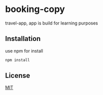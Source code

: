 # booking-copy

travel-app, app is build for learning purposes

## Installation

use npm for install

```bash
npm install
```
## License

[MIT](https://choosealicense.com/licenses/mit/)
